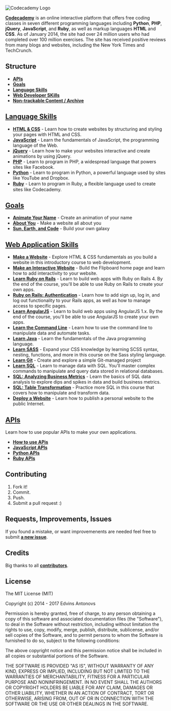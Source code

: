 ![Codecademy Logo](http://s3.amazonaws.com/codecademy-blog/assets/logo_blue_dark.png "Codecademy Logo")

**[Codecademy](http://www.codecademy.com/)** is an online interactive platform that offers free coding classes in seven different programming languages including **Python**, **PHP**, **jQuery**, **JavaScript**, and **Ruby**, as well as markup languages **HTML** and **CSS**. As of January 2014, the site had over 24 million users who had completed over 100 million exercises. The site has received positive reviews from many blogs and websites, including the New York Times and TechCrunch.


## Structure
* [**APIs**](APIs) 
* [**Goals**](Goals) 
* [**Language Skills**](Language%20Skills) 
* [**Web Developer SKills**](Web%20Developer%20Skills) 
* [**Non-trackable Content / Archive**](Non-Trackable%20Content) 



## [Language Skills](Language%20Skills)

* [**HTML & CSS**](http://www.codecademy.com/en/tracks/web) - Learn how to create websites by structuring and styling your pages with HTML and CSS. 
* [**JavaScript**](http://www.codecademy.com/en/tracks/javascript) - Learn the fundamentals of JavaScript, the programming language of the Web. 
* [**jQuery**](http://www.codecademy.com/en/tracks/jquery) - Learn how to make your websites interactive and create animations by using jQuery. 
* [**PHP**](http://www.codecademy.com/en/tracks/php) - Learn to program in PHP, a widespread language that powers sites like Facebook. 
* [**Python**](http://www.codecademy.com/en/tracks/python) - Learn to program in Python, a powerful language used by sites like YouTube and Dropbox. <br />
* [**Ruby**](http://www.codecademy.com/en/tracks/ruby) - Learn to program in Ruby, a ﬂexible language used to create sites like Codecademy.

## [Goals](Goals)

* [**Animate Your Name**](http://www.codecademy.com/en/goals/animate-your-name) - Create an animation of your name <br />
* [**About You**](http://www.codecademy.com/en/goals/web-beginner-en-3pc6w) - Make a website all about you <br />
* [**Sun, Earth, and Code**](http://www.codecademy.com/en/goals/web-beginner-en-ymqg0) - Build your own galaxy <br />

## [Web Application Skills](https://github.com/ummahusla/codecademy-exercise-answers/tree/master/Web%20Developer%20Skills)

* [**Make a Website**](http://www.codecademy.com/en/skills/make-a-website) - Explore HTML & CSS fundamentals as you build a website in this introductory course to web development.<br />
* [**Make an Interactive Website**](http://www.codecademy.com/en/skills/make-an-interactive-website) - Build the Flipboard home page and learn how to add interactivity to your website.<br />
* [**Learn Ruby on Rails**](https://www.codecademy.com/learn/learn-rails) - Learn to build web apps with Ruby on Rails 4. By the end of the course, you'll be able to use Ruby on Rails to create your own apps.<br />
* [**Ruby on Rails: Authentication**](https://www.codecademy.com/learn/rails-auth) - Learn how to add sign up, log in, and log out functionality to your Rails apps, as well as how to manage access to specific pages.<br />
* [**Learn AngularJS**](http://www.codecademy.com/en/learn/learn-angularjs) - Learn to build web apps using AngularJS 1.x. By the end of the course, you'll be able to use AngularJS to create your own apps.<br />
* [**Learn the Command Line**](https://www.codecademy.com/learn/learn-the-command-line) - Learn how to use the command line to manipulate data and automate tasks.<br />
* [**Learn Java**](https://www.codecademy.com/learn/learn-java) - Learn the fundamentals of the Java programming language.<br />
* [**Learn SASS**](https://www.codecademy.com/learn/learn-sass) - Expand your CSS knowledge by learning SCSS syntax, nesting, functions, and more in this course on the Sass styling language.<br />
* [**Learn Git**](https://www.codecademy.com/learn/learn-git) - Create and explore a simple Git-managed project<br />
* [**Learn SQL**](https://www.codecademy.com/learn/learn-sql) - Learn to manage data with SQL. You'll master complex commands to manipulate and query data stored in relational databases.<br />
* [**SQL: Analyzing Business Metrics**](https://www.codecademy.com/learn/sql-analyzing-business-metrics) - Learn the basics of SQL data analysis to explore dips and spikes in data and build business metrics.<br />
* [**SQL: Table Transformation**](https://www.codecademy.com/learn/sql-table-transformation) - Practice more SQL in this course that covers how to manipulate and transform data.<br />
* [**Deploy a Website**](https://www.codecademy.com/learn/deploy-a-website) - Learn how to publish a personal website to the public Internet.<br />



## [APIs](APIs)

Learn how to use popular APIs to make your own applications.

* [**How to use APis**](/APIs/How%20to%20use%20APIs)
* [**JavaScript APIs**](/APIs/JavaScript%20APis)
* [**Python APIs**](/APIs/Python%20APIs)
* [**Ruby APIs**](/APIs/Ruby%20APIs)

## Contributing

1. Fork it!
2. Commit.
3. Push.
5. Submit a pull request :)

## Requests, Improvements, Issues

If you found a mistake, or want improvemenents are needed feel free to submit [**a new issue**](https://github.com/ummahusla/codecademy-exercise-answers/issues).

## Credits

Big thanks to all [**contributors**](https://github.com/ummahusla/Codecademy-Exercise-Answers/graphs/contributors).

## License

The MIT License (MIT)

Copyright (c) 2014 - 2017 Edvins Antonovs

Permission is hereby granted, free of charge, to any person obtaining a copy
of this software and associated documentation files (the "Software"), to deal
in the Software without restriction, including without limitation the rights
to use, copy, modify, merge, publish, distribute, sublicense, and/or sell
copies of the Software, and to permit persons to whom the Software is
furnished to do so, subject to the following conditions:

The above copyright notice and this permission notice shall be included in all
copies or substantial portions of the Software.

THE SOFTWARE IS PROVIDED "AS IS", WITHOUT WARRANTY OF ANY KIND, EXPRESS OR
IMPLIED, INCLUDING BUT NOT LIMITED TO THE WARRANTIES OF MERCHANTABILITY,
FITNESS FOR A PARTICULAR PURPOSE AND NONINFRINGEMENT. IN NO EVENT SHALL THE
AUTHORS OR COPYRIGHT HOLDERS BE LIABLE FOR ANY CLAIM, DAMAGES OR OTHER
LIABILITY, WHETHER IN AN ACTION OF CONTRACT, TORT OR OTHERWISE, ARISING FROM,
OUT OF OR IN CONNECTION WITH THE SOFTWARE OR THE USE OR OTHER DEALINGS IN THE
SOFTWARE.
